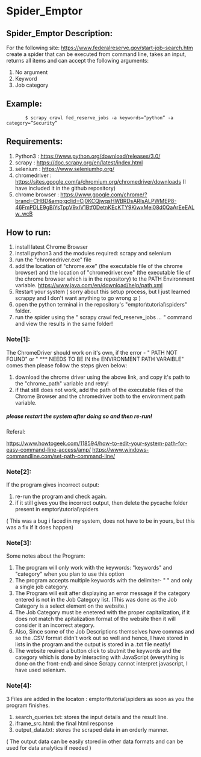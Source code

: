 # Spider_Emptor

## Spider_Emptor  Description:
For the following site: https://www.federalreserve.gov/start-job-search.htm create a spider that can be executed from command line, takes an input, returns all items and can accept the following arguments: 
1) No argument 
2) Keyword 
3) Job category   
## Example:  
           $ scrapy crawl fed_reserve_jobs -a keywords=”python” -a category=”Security”  

## Requirements:  
1) Python3 : https://www.python.org/download/releases/3.0/ 
2) scrapy : https://doc.scrapy.org/en/latest/index.html 
3) selenium : https://www.seleniumhq.org/ 
4) chromedriver : https://sites.google.com/a/chromium.org/chromedriver/downloads
(I have included it in the github repository) 
5) chrome browser :  https://www.google.com/chrome/?brand=CHBD&amp;gclid=Cj0KCQjwqsHWBRDsARIsALPWMEP8-46FmPDLE9gBiYsTppV9xIV1Btf0DetnKEcKTY9KiwxMei08d0QaArEeEALw_wcB  

## How to run: 
1) install latest Chrome Browser 
2) install python3 and the modules required: scrapy and selenium 
4) run the "chromedriver.exe" file
5) add the location of "chrome.exe" (the executable file of the chrome browser) and the location of "chromedriver.exe" (the executable file of the chrome browser which is in the repository) to the PATH Environment variable. https://www.java.com/en/download/help/path.xml
6) Restart your system ( sorry about this setup process, but I just learned scrappy and I don't want anything to go wrong :p )
7) open the python terminal in the repository's "emptor\tutorial\spiders" folder.
8) run the spider using the " scrapy crawl fed_reserve_jobs *...* " command and view the results in the same folder!

### Note[1]: 
The ChromeDriver should work on it's own, if the error - " PATH NOT FOUND" or " *** NEEDS TO BE IN the ENVIRONMENT PATH VARAIBLE" comes then please follow the steps given below:
1) download the chrome driver using the above link, and copy it's path to the "chrome_path" variable and retry!
2) if that still does not work, add the path of the executable files of the Chrome Browser and the chromedriver both to the environment path variable.

##### please restart the system after doing so and then re-run!
Referal:

https://www.howtogeek.com/118594/how-to-edit-your-system-path-for-easy-command-line-access/amp/
https://www.windows-commandline.com/set-path-command-line/

### Note[2]:
If the program gives incorrect output:
1) re-run the program and check again.
2) if it still gives you the incorrect output, then delete the pycache folder present in emptor\tutorial\spiders

( This was a bug i faced in my system, does not have to be in yours, but this was a fix if it does happen)

### Note[3]:
Some notes about the Program:
1) The program will only work with the keywords: "keywords" and "category" when you plan to use this option
2) The program accepts multiple keywords with the delimiter- " " and only a single job category.
3) The Program will exit after displaying an error message if the category entered is not in the Job Category list.
(This was done as the Job Category is a select element on the website.)
4) The Job Category must be enetered with the proper capitalization, if it does not match the apitalization format of the website then it will consider it an incorrect ategory.
4) Also, Since some of the Job Descriptions themselves have commas and so the .CSV format didn't work out so well and hence, I have stored in lists in the program and the output is stored in a .txt file neatly!
5) The website reuired a button click to sbutmit the keywords and the category which is done by interacting with JavaScript (everything is done on the front-end) and since Scrapy cannot interpret javascript, I have used selenium. 

### Note[4]: 
3 Files are added in the locaton : emptor\tutorial\spiders as soon as you the program finishes. 
1) search_queries.txt: stores the input details and the result line.
2) iframe_src.html: the final html response
3) output_data.txt: stores the scraped data in an orderly manner. 

( The output data can be easily stored in other data formats and can be used for data analytics if needed )
